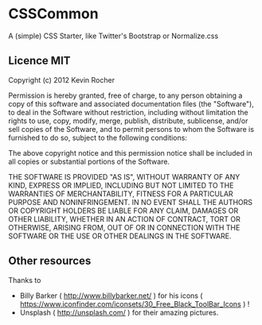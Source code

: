 # CSSCommon

A (simple) CSS Starter, like Twitter's Bootstrap or Normalize.css


## Licence MIT

Copyright (c) 2012 Kevin Rocher

Permission is hereby granted, free of charge, to any person obtaining a copy of this software and associated documentation files (the "Software"), to deal in the Software without restriction, including without limitation the rights to use, copy, modify, merge, publish, distribute, sublicense, and/or sell copies of the Software, and to permit persons to whom the Software is furnished to do so, subject to the following conditions:

The above copyright notice and this permission notice shall be included in all copies or substantial portions of the Software.

THE SOFTWARE IS PROVIDED "AS IS", WITHOUT WARRANTY OF ANY KIND, EXPRESS OR IMPLIED, INCLUDING BUT NOT LIMITED TO THE WARRANTIES OF MERCHANTABILITY, FITNESS FOR A PARTICULAR PURPOSE AND NONINFRINGEMENT. IN NO EVENT SHALL THE AUTHORS OR COPYRIGHT HOLDERS BE LIABLE FOR ANY CLAIM, DAMAGES OR OTHER LIABILITY, WHETHER IN AN ACTION OF CONTRACT, TORT OR OTHERWISE, ARISING FROM, OUT OF OR IN CONNECTION WITH THE SOFTWARE OR THE USE OR OTHER DEALINGS IN THE SOFTWARE.

## Other resources

Thanks to

* Billy Barker ( http://www.billybarker.net/ ) for his icons ( https://www.iconfinder.com/iconsets/30_Free_Black_ToolBar_Icons ) !
* Unsplash ( http://unsplash.com/ ) for their amazing pictures.